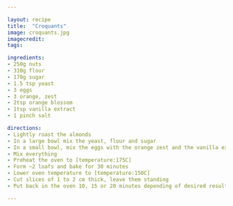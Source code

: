 ```yaml
---

layout: recipe
title:  "Croquants"
image: croquants.jpg
imagecredit:
tags:

ingredients:
- 250g nuts
- 310g flour
- 170g sugar
- 1.5 tsp yeast
- 3 eggs
- 3 orange, zest
- 2tsp orange blossom
- 1tsp vanilla extract
- 1 pinch salt

directions:
- Lightly roast the almonds
- In a large bowl mix the yeast, flour and sugar
- In a small bowl, mix the eggs with the orange zest and the vanilla extract
- Mix everything
- Preheat the oven to [temperature:175C]
- Form ~2 loafs and bake for 30 minutes
- Lower oven temperature to [temperature:150C]
- Cut slices of 1 to 2 cm thick, leave them standing
- Put back in the oven 10, 15 or 20 minutes depending of desired result

---
```

